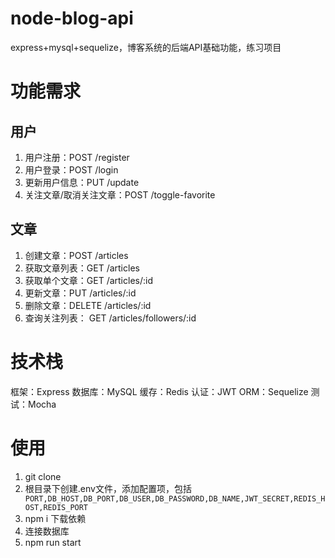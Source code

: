 # node-blog-api
express+mysql+sequelize，博客系统的后端API基础功能，练习项目

# 功能需求

## 用户
1. 用户注册：POST /register
2. 用户登录：POST /login
3. 更新用户信息：PUT /update
4. 关注文章/取消关注文章：POST /toggle-favorite

## 文章
1. 创建文章：POST /articles
2. 获取文章列表：GET /articles
3. 获取单个文章：GET /articles/:id
4. 更新文章：PUT /articles/:id
5. 删除文章：DELETE /articles/:id
6. 查询关注列表： GET /articles/followers/:id

# 技术栈
框架：Express
数据库：MySQL
缓存：Redis
认证：JWT
ORM：Sequelize
测试：Mocha

# 使用
1. git clone 
2. 根目录下创建.env文件，添加配置项，包括 ` PORT,DB_HOST,DB_PORT,DB_USER,DB_PASSWORD,DB_NAME,JWT_SECRET,REDIS_HOST,REDIS_PORT`
3. npm i 下载依赖
4. 连接数据库
5. npm run start








